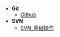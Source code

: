* **Git**
	* [Github](./Content/Article/版本管理/Git/Github.md)
* **SVN**
	* [SVN_基础操作](./Content/Article/版本管理/SVN/SVN_基础操作.md)